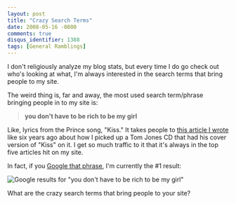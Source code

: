 ```yaml
---
layout: post
title: "Crazy Search Terms"
date: 2008-05-16 -0800
comments: true
disqus_identifier: 1388
tags: [General Ramblings]
---
```

I don't religiously analyze my blog stats, but every time I do go check
out who's looking at what, I'm always interested in the search terms
that bring people to my site.

The weird thing is, far and away, the most used search term/phrase
bringing people in to my site is:

> **you don't have to be rich to be my girl**

Like, lyrics from the Prince song, "Kiss." It takes people to [this
article I
wrote](/archive/2002/03/22/you-dont-have-to-be-rich-to-be-my-girl.aspx)
like six years ago about how I picked up a Tom Jones CD that had his
cover version of "Kiss" on it. I get so much traffic to it that it's
always in the top five articles hit on my site.

In fact, if you [Google that
phrase](http://www.google.com/search?q=you+don%27t+have+to+be+rich+to+be+my+girl),
I'm currently the \#1 result:

![Google results for "you don't have to be rich to be my
girl"](https://hyqi8g.dm2301.livefilestore.com/y2pdAHFAIGjvRKMK5b8VaASCMT-sI2hKW1xQZkicE1nhevUtMU3Kw7fNqOf-eUJmuRoqiQU-lC8HCoRlj4YcarJNfvh12McWokiFcCshwb9iDQ/20080516rich.jpg?psid=1)

What are the crazy search terms that bring people to your site?

